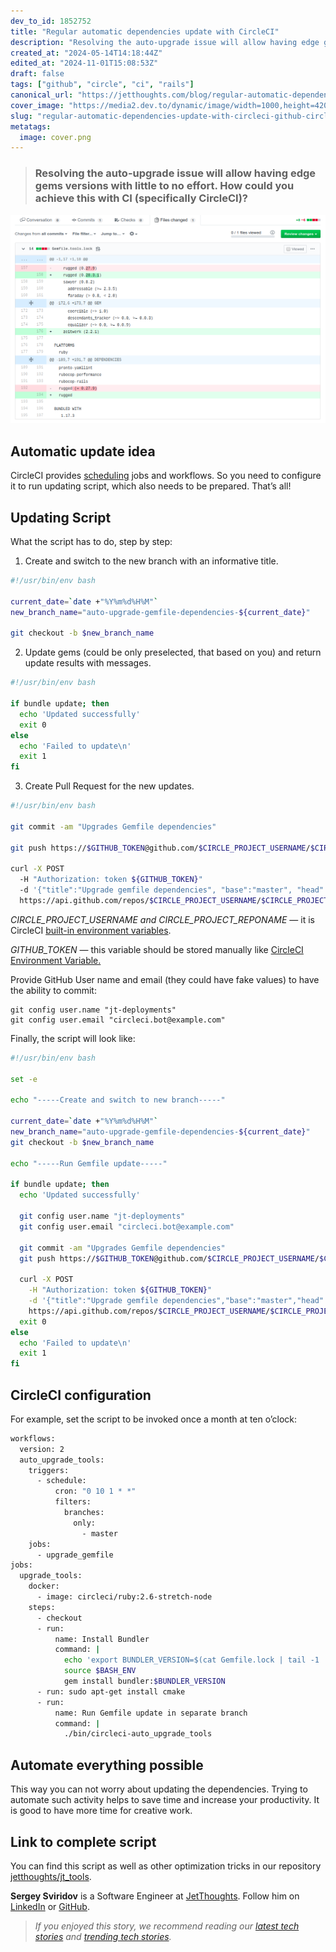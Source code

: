 ```yaml
---
dev_to_id: 1852752
title: "Regular automatic dependencies update with CircleCI"
description: "Resolving the auto-upgrade issue will allow having edge gems versions with little to no..."
created_at: "2024-05-14T14:18:44Z"
edited_at: "2024-11-01T15:08:53Z"
draft: false
tags: ["github", "circle", "ci", "rails"]
canonical_url: "https://jetthoughts.com/blog/regular-automatic-dependencies-update-with-circleci-github-circle/"
cover_image: "https://media2.dev.to/dynamic/image/width=1000,height=420,fit=cover,gravity=auto,format=auto/https%3A%2F%2Fraw.githubusercontent.com%2Fjetthoughts%2Fjetthoughts.github.io%2Fmaster%2Fstatic%2Fassets%2Fimg%2Fblog%2Fregular-automatic-dependencies-update-with-circleci-github-circle%2Ffile_0.png"
slug: "regular-automatic-dependencies-update-with-circleci-github-circle"
metatags:
  image: cover.png
---
```

> ### Resolving the auto-upgrade issue will allow having edge gems versions with little to no effort. How could you achieve this with CI (specifically CircleCI)?

![](file_0.png)

## Automatic update idea

CircleCI provides [scheduling](https://support.circleci.com/hc/en-us/articles/115015481128-Scheduling-jobs-cron-for-builds-) jobs and workflows. So you need to configure it to run updating script, which also needs to be prepared. That’s all!

## Updating Script

What the script has to do, step by step:

 1. Create and switch to the new branch with an informative title.

```bash
#!/usr/bin/env bash

current_date=`date +"%Y%m%d%H%M"`
new_branch_name="auto-upgrade-gemfile-dependencies-${current_date}"

git checkout -b $new_branch_name
```

2. Update gems (could be only preselected, that based on you) and return update results with messages.

```bash
#!/usr/bin/env bash

if bundle update; then
  echo 'Updated successfully'
  exit 0
else
  echo 'Failed to update\n'
  exit 1
fi
```

3. Create Pull Request for the new updates.

```bash
#!/usr/bin/env bash

git commit -am "Upgrades Gemfile dependencies"

git push https://$GITHUB_TOKEN@github.com/$CIRCLE_PROJECT_USERNAME/$CIRCLE_PROJECT_REPONAME.git -f 

curl -X POST                                                                                                             \  
  -H "Authorization: token ${GITHUB_TOKEN}"                                                                              \  
  -d '{"title":"Upgrade gemfile dependencies", "base":"master", "head":"'$CIRCLE_PROJECT_USERNAME':'$new_branch_name'"}' \  
  https://api.github.com/repos/$CIRCLE_PROJECT_USERNAME/$CIRCLE_PROJECT_REPONAME/pulls
```

*CIRCLE_PROJECT_USERNAME and CIRCLE_PROJECT_REPONAME* — it is CircleCI [built-in environment variables](https://circleci.com/docs/2.0/env-vars/#built-in-environment-variables).

*GITHUB_TOKEN* — this variable should be stored manually like [CircleCI Environment Variable.](https://circleci.com/docs/2.0/env-vars/)

Provide GitHub User name and email (they could have fake values) to have the ability to commit:

    git config user.name "jt-deployments"  
    git config user.email "circleci.bot@example.com"

Finally, the script will look like:

```bash
#!/usr/bin/env bash

set -e

echo "-----Create and switch to new branch-----"

current_date=`date +"%Y%m%d%H%M"`
new_branch_name="auto-upgrade-gemfile-dependencies-${current_date}"
git checkout -b $new_branch_name

echo "-----Run Gemfile update-----"

if bundle update; then
  echo 'Updated successfully'

  git config user.name "jt-deployments"
  git config user.email "circleci.bot@example.com"

  git commit -am "Upgrades Gemfile dependencies"
  git push https://$GITHUB_TOKEN@github.com/$CIRCLE_PROJECT_USERNAME/$CIRCLE_PROJECT_REPONAME.git -f

  curl -X POST                                                                                                           \
    -H "Authorization: token ${GITHUB_TOKEN}"                                                                            \
    -d '{"title":"Upgrade gemfile dependencies","base":"master","head":"'$CIRCLE_PROJECT_USERNAME':'$new_branch_name'"}' \
    https://api.github.com/repos/$CIRCLE_PROJECT_USERNAME/$CIRCLE_PROJECT_REPONAME/pulls
  exit 0
else
  echo 'Failed to update\n'
  exit 1
fi
```

## CircleCI configuration

For example, set the script to be invoked once a month at ten o’clock:

```bash
workflows:
  version: 2
  auto_upgrade_tools:
    triggers:
      - schedule:
          cron: "0 10 1 * *"
          filters:
            branches:
              only:
                - master
    jobs:
      - upgrade_gemfile
jobs:
  upgrade_tools:
    docker:
      - image: circleci/ruby:2.6-stretch-node
    steps:
      - checkout
      - run:
          name: Install Bundler
          command: |
            echo 'export BUNDLER_VERSION=$(cat Gemfile.lock | tail -1 | tr -d " ")' >> $BASH_ENV
            source $BASH_ENV
            gem install bundler:$BUNDLER_VERSION
      - run: sudo apt-get install cmake
      - run:
          name: Run Gemfile update in separate branch
          command: |
            ./bin/circleci-auto_upgrade_tools
```

## Automate everything possible

This way you can not worry about updating the dependencies. Trying to automate such activity helps to save time and increase your productivity. It is good to have more time for creative work.

## Link to complete script

You can find this script as well as other optimization tricks in our repository [jetthoughts/jt_tools](https://github.com/jetthoughts/jt_tools/blob/master/lib/install/bin/circleci-auto_upgrade_tools).

**Sergey Sviridov** is a Software Engineer at [JetThoughts](https://www.jetthoughts.com/). Follow him on [LinkedIn](https://www.linkedin.com/in/sergey-sviridov-83007199) or [GitHub](https://github.com/SviridovSV).
>  *If you enjoyed this story, we recommend reading our [latest tech stories](https://jtway.co/latest) and [trending tech stories](https://jtway.co/trending).*
